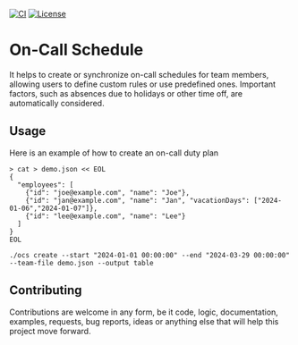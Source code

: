 [![CI](https://github.com/orltom/on-call-schedule/actions/workflows/github-actions-ci.yaml/badge.svg)](https://github.com/orltom/on-call-schedule/actions/workflows/github-actions-ci.yaml)
[![License](https://img.shields.io/github/license/orltom/on-call-schedule)](/LICENSE)

# On-Call Schedule
It helps to create or synchronize on-call schedules for team members, allowing users to define custom rules or use 
predefined ones. Important factors, such as absences due to holidays or other time off, are automatically considered.

## Usage
Here is an example of how to create an on-call duty plan
```shell
> cat > demo.json << EOL
{
  "employees": [
    {"id": "joe@example.com", "name": "Joe"},
    {"id": "jan@example.com", "name": "Jan", "vacationDays": ["2024-01-06","2024-01-07"]},
    {"id": "lee@example.com", "name": "Lee"}
  ]
}
EOL

./ocs create --start "2024-01-01 00:00:00" --end "2024-03-29 00:00:00" --team-file demo.json --output table
```

## Contributing
Contributions are welcome in any form, be it code, logic, documentation, examples, requests, bug reports, ideas or
anything else that will help this project move forward.
